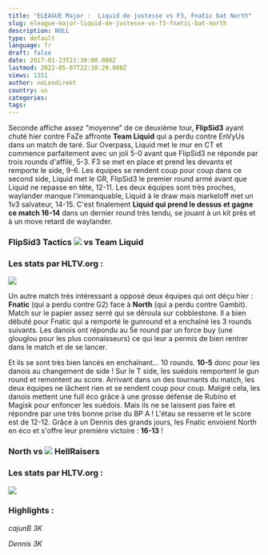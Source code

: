 ```yaml
---
title: "ELEAGUE Major :  Liquid de justesse vs F3, Fnatic bat North"
slug: eleague-major-liquid-de-justesse-vs-f3-fnatic-bat-north
description: NULL
type: default
language: fr
draft: false
date: 2017-01-23T21:30:00.000Z
lastmod: 2022-05-07T22:10:29.000Z
views: 1351
author: neLendirekt
country: us
categories:
tags:
---
```

Seconde affiche assez "moyenne" de ce deuxième tour, **FlipSid3** ayant chuté hier contre FaZe affronte **Team Liquid** qui a perdu contre EnVyUs dans un match de taré. Sur Overpass, Liquid met le mur en CT et commence parfaitement avec un joli 5-0 avant que FlipSid3 ne réponde par trois rounds d'affilé, 5-3\. F3 se met en place et prend les devants et remporte le side, 9-6\. Les équipes se rendent coup pour coup dans ce second side, Liquid met le GR, FlipSid3 le premier round armé avant que Liquid ne repasse en tête, 12-11\. Les deux équipes sont très proches, waylander manque l'immanquable, Liquid à le draw mais markeloff met un 1v3 salvateur, 14-15\. C'est finalement **Liquid qui prend le dessus et gagne ce match 16-14** dans un dernier round très tendu, se jouant à un kit près et à un move retard de waylander.

### **FlipSid3 Tactics ![](/storage/countries/flag/europe_flag_580d21b984714.gif) vs Team Liquid**

### Les stats par HLTV.org :

_![](/storage/images/5886619ac9b43a08e1bbbab2ac2979e156feb1aa9db80png.png)_

Un autre match très intéressant a opposé deux équipes qui ont déçu hier : **Fnatic** (qui a perdu contre G2) face à **North** (qui a perdu contre Gambit). Match sur le papier assez serré qui se déroula sur cobblestone. Il a bien débuté pour Fnatic qui a remporté le gunround et a enchaîné les 3 rounds suivants. Les danois ont répondu au 5e round par un force buy (une glouglou pour les plus connaisseurs) ce qui leur a permis de bien rentrer dans le match et de se lancer.

Et ils se sont très bien lancés en enchaînant... 10 rounds. **10-5** donc pour les danois au changement de side ! Sur le T side, les suédois remportent le gun round et remontent au score. Arrivant dans un des tournants du match, les deux équipes ne lâchent rien et se rendent coup pour coup. Malgré cela, les danois mettent une full éco grâce à une grosse défense de Rubino et Magisk pour enfoncer les suédois. Mais ils ne se laissent pas faire et répondre par une très bonne prise du BP A ! L'étau se resserre et le score est de 12-12\. Grâce à un Dennis des grands jours, les Fnatic envoient North en éco et s'offre leur première victoire : **16-13** ! 

### North vs ![](/storage/countries/flag/europe_flag_580d21b984714.gif) HellRaisers

### Les stats par HLTV.org : 

![](/storage/images/58867308343be_ss2017-01-23at101728png.png)

### Highlights :

_cajunB 3K_

_Dennis 3K_ 
